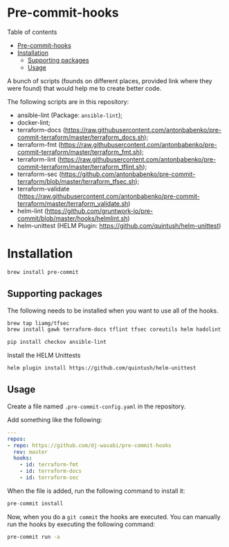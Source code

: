 # Pre-commit-hooks

Table of contents

- [Pre-commit-hooks](#pre-commit-hooks)
- [Installation](#installation)
  * [Supporting packages](#supporting-packages)
  * [Usage](#usage)


A bunch of scripts (founds on different places, provided link where they were found) that would help me to create better code.




The following scripts are in this repository:
* ansible-lint (Package: `ansible-lint`);
* docker-lint;
* terraform-docs (https://raw.githubusercontent.com/antonbabenko/pre-commit-terraform/master/terraform_docs.sh);
* terraform-fmt (https://raw.githubusercontent.com/antonbabenko/pre-commit-terraform/master/terraform_fmt.sh);
* terraform-lint (https://raw.githubusercontent.com/antonbabenko/pre-commit-terraform/master/terraform_tflint.sh);
* terraform-sec (https://github.com/antonbabenko/pre-commit-terraform/blob/master/terraform_tfsec.sh);
* terraform-validate (https://raw.githubusercontent.com/antonbabenko/pre-commit-terraform/master/terraform_validate.sh)
* helm-lint (https://github.com/gruntwork-io/pre-commit/blob/master/hooks/helmlint.sh)
* helm-unittest (HELM Plugin: https://github.com/quintush/helm-unittest)


# Installation

```sh
brew install pre-commit
```

## Supporting packages

The following needs to be installed when you want to use all of the hooks.

```sh
brew tap liamg/tfsec
brew install gawk terraform-docs tflint tfsec coreutils helm hadolint
```

```sh
pip install checkov ansible-lint
```

Install the HELM Unittests
```sh
helm plugin install https://github.com/quintush/helm-unittest
```

## Usage


Create a file named `.pre-commit-config.yaml` in the repository.

Add something like the following:

```yaml
---
repos:
- repo: https://github.com/dj-wasabi/pre-commit-hooks
  rev: master
  hooks:
    - id: terraform-fmt
    - id: terraform-docs
    - id: terraform-sec
```

When the file is added, run the following command to install it:

```s
pre-commit install
```

Now, when you do a `git commit` the hooks are executed. You can manually run the hooks by executing the following command:

```sh
pre-commit run -a
```
